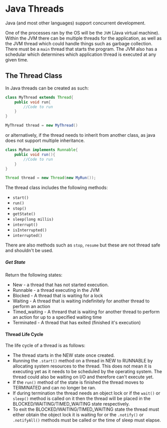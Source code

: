 # Java Threads
Java (and most other languages) support concurrent development.

One of the processes ran by the OS will be the `JVM` (Java virtual machine). Within the JVM there can be multiple threads for the application, as well as the JVM thread which could handle things such as garbage collection. There must be a `main` thread that starts the program. The JVM also has a schedular which determines which application thread is executed at any given time.


## The Thread Class

In Java threads can be created as such:

```java
class MyThread extends Thread{
	public void run{
		//Code to run
	}
}

MyThread thread = new MyThread()
```

or alternatively, if the thread needs to inherit from another class, as java does not support multiple inheritance.

```java
class MyRun implements Runnable{
	public void run(){
		//Code to run
	}
}

Thread thread = new Thread(new MyRun());
```

The thread class includes the following methods:

* `start()`
* `run()`
* `stop()`
* `getState()`
* `sleep(long millis)`
* `interrupt()`
* `isInterrupted()`
* `interrupted()`

There are also methods such as `stop`, `resume` but these are not thread safe and shouldn't be used.

##### Get State
Return the following states:
* New - a thread that has not started execution.
* Runnable - a thread executing in the JVM
* Blocked - A thread that is waiting for a lock
* Waiting - A thread that is waiting indefinitely for another thread to perform an action
* Timed_waiting - A threard that is waiting for another thread to perform an action for up to a specified waiting time
* Terminated - A thread that has exited (finished it's execution)

#### Thread Life Cycle
The life cycle of a thread is as follows:
* The thread starts in the NEW state once created.
* Running the `.start()` method on a thread in NEW to RUNNABLE by allocating system resources to the thread. This does not mean it is executing yet as it needs to be scheduled by the operating system. The thread could also be waiting on I/O and therefore can't execute yet.
* If the `run()` method of the state is finished the thread moves to TERMINATED and can no longer be ran.
* If during termination the thread needs an object lock or if the `wait()` or `sleep()` method is called on it then the thread will be placed in the BLOCKED/WAITING/TIMED_WAITING state respectively.
* To exit the BLOCKED/WAITING/TIMED_WAITING state the thread must either obtain the object lock it is waiting for or the `.notify()` or `.notifyAll()` methods must be called or the time of sleep must elapse.